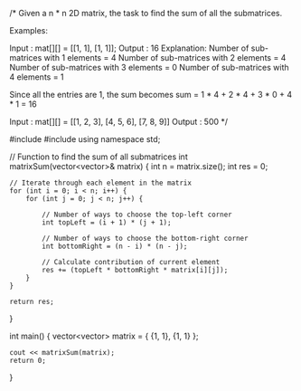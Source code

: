 /*
Given a n * n 2D matrix, the task to find the sum of all the submatrices.

Examples: 

Input :  mat[][] = [[1, 1],
                         [1, 1]];
Output : 16
Explanation: 
Number of sub-matrices with 1 elements = 4
Number of sub-matrices with 2 elements = 4
Number of sub-matrices with 3 elements = 0
Number of sub-matrices with 4 elements = 1

Since all the entries are 1, the sum becomes
sum = 1 * 4 + 2 * 4 + 3 * 0 + 4 * 1 = 16

Input : mat[][] = [[1, 2, 3],
                         [4, 5, 6],
                        [7, 8, 9]]
Output : 500
*/

#include <iostream>
#include <vector>
using namespace std;

// Function to find the sum of all submatrices 
int matrixSum(vector<vector<int>>& matrix) {
    int n = matrix.size();
    int res = 0;
    
    // Iterate through each element in the matrix
    for (int i = 0; i < n; i++) {
        for (int j = 0; j < n; j++) {
            
            // Number of ways to choose the top-left corner 
            int topLeft = (i + 1) * (j + 1);
            
            // Number of ways to choose the bottom-right corner
            int bottomRight = (n - i) * (n - j);
            
            // Calculate contribution of current element
            res += (topLeft * bottomRight * matrix[i][j]);
        }
    }
    
    return res;
}

int main() {
    vector<vector<int>> matrix = {
        {1, 1},
        {1, 1}
    };
    
    cout << matrixSum(matrix);
    return 0;
}